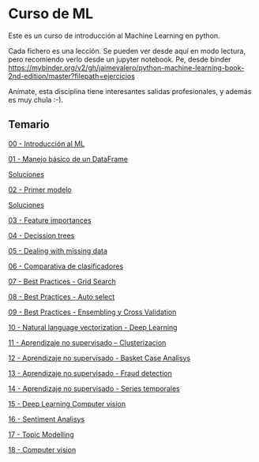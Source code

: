 
# Curso de ML

Este es un curso de introducción al Machine Learning en python.

Cada fichero es una lección. Se pueden ver desde aquí en modo lectura, pero recomiendo verlo desde un jupyter notebook. Pe, desde binder https://mybinder.org/v2/gh/jaimevalero/python-machine-learning-book-2nd-edition/master?filepath=ejercicios

Anímate, esta disciplina tiene interesantes salidas profesionales, y además es muy chula :-).

## Temario

[00 - Introducción al ML](https://github.com/jaimevalero/python-machine-learning-book-2nd-edition/blob/master/ejercicios/Ejercicio%2000%20-%20Introducci%C3%B3n.ipynb)

[01 - Manejo básico de un DataFrame](https://github.com/jaimevalero/python-machine-learning-book-2nd-edition/blob/master/ejercicios/Ejercicio%2001%20-%20Manejo%20DataFrame.ipynb) 

  [Soluciones](https://github.com/jaimevalero/python-machine-learning-book-2nd-edition/blob/master/ejercicios/Ejercicio%2001%20-%20Soluciones.ipynb)

[02 - Primer modelo](https://github.com/jaimevalero/python-machine-learning-book-2nd-edition/blob/master/ejercicios/Ejercicio%2002%20-%20Primer%20modelo.ipynb)

  [Soluciones](https://github.com/jaimevalero/python-machine-learning-book-2nd-edition/blob/master/ejercicios/Ejercicio%2002%20-%20Soluciones.ipynb)

[03 - Feature importances](https://github.com/jaimevalero/python-machine-learning-book-2nd-edition/blob/master/ejercicios/Ejercicio%2003%20-%20Feature%20importances.ipynb)

[04 - Decission trees](https://github.com/jaimevalero/python-machine-learning-book-2nd-edition/blob/master/ejercicios/Ejercicio%2004%20-%20Decission%20trees.ipynb)

[05 - Dealing with missing data](https://github.com/jaimevalero/python-machine-learning-book-2nd-edition/blob/master/ejercicios/Ejercicio%2005%20-%20Dealing%20with%20missing%20data.ipynb)

[06 - Comparativa de clasificadores](https://github.com/jaimevalero/python-machine-learning-book-2nd-edition/blob/master/ejercicios/Ejercicio%2006%20-%20Comparativa%20de%20clasificadores.ipynb)

[07 - Best Practices - Grid Search](https://github.com/jaimevalero/python-machine-learning-book-2nd-edition/blob/master/ejercicios/Ejercicio%2007%20-%20Best%20Practices%20-%20Grid%20Search.ipynb)

[08 - Best Practices - Auto select](https://github.com/jaimevalero/python-machine-learning-book-2nd-edition/blob/master/ejercicios/Ejercicio%2008%20-%20Best%20Practices%20-%20Auto%20select.ipynb)

[09 - Best Practices - Ensembling y Cross Validation](https://github.com/jaimevalero/python-machine-learning-book-2nd-edition/blob/master/ejercicios/Ejercicio%2009%20-%20Best%20Practices%20-%20Ensembling%20y%20Cross%20Validation.ipynb)

[10 - Natural language vectorization - Deep Learning](https://github.com/jaimevalero/python-machine-learning-book-2nd-edition/blob/master/ejercicios/Ejercicio%2010%20-%20Natural%20language%20vectorization%20-%20Deep%20Learning.ipynb)

[11 - Aprendizaje no supervisado – Clusterizacion](https://github.com/jaimevalero/python-machine-learning-book-2nd-edition/blob/master/ejercicios/Ejercicio%2011%20-%20Aprendizaje%20no%20supervisado%20-%20Clusterizacion.ipynb)

[12 - Aprendizaje no supervisado - Basket Case Analisys](https://github.com/jaimevalero/python-machine-learning-book-2nd-edition/blob/master/ejercicios/Ejercicio%2012%20-%20Aprendizaje%20no%20supervisado%20-%20Basket%20Case%20Analisys.ipynb)

[13 - Aprendizaje no supervisado - Fraud detection](https://github.com/jaimevalero/python-machine-learning-book-2nd-edition/blob/master/ejercicios/Ejercicio%2013%20-%20Aprendizaje%20no%20supervisado%20-%20Fraud%20detection.ipynb)

[14 - Aprendizaje no supervisado - Series temporales](https://github.com/jaimevalero/python-machine-learning-book-2nd-edition/blob/master/ejercicios/Ejercicio%2014%20-%20Aprendizaje%20no%20supervisado%20-%20Series%20temporales.ipynb)

[15 - Deep Learning	Computer vision](https://github.com/jaimevalero/python-machine-learning-book-2nd-edition/blob/master/ejercicios/Ejercicio%2015%20-%20Deep%20Learning-Copy1.ipynb)

[16 - Sentiment Analisys](https://github.com/jaimevalero/python-machine-learning-book-2nd-edition/blob/master/ejercicios/Ejercicio%2016%20-%20Sentiment%20Analisys.ipynb)

[17 - Topic Modelling](https://github.com/jaimevalero/python-machine-learning-book-2nd-edition/blob/master/ejercicios/Ejercicio%2017%20-%20Topic%20Modelling.ipynb)

[18 - Computer vision](https://github.com/jaimevalero/python-machine-learning-book-2nd-edition/blob/master/ejercicios/Ejercicio%2018%20-%20Computer%20vision.ipynb)

